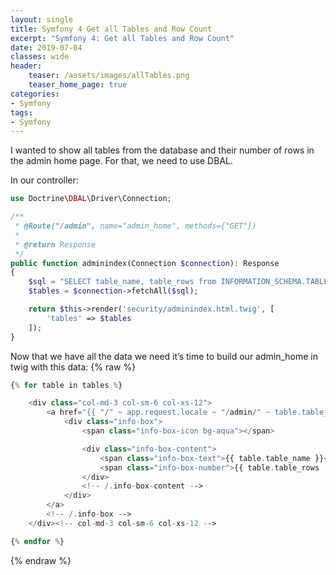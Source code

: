 ```yaml
---
layout: single
title: Symfony 4 Get all Tables and Row Count
excerpt: "Symfony 4: Get all Tables and Row Count"
date: 2019-07-04
classes: wide
header:
    teaser: /assets/images/allTables.png
    teaser_home_page: true
categories:
- Symfony
tags:
- Symfony
---
```


I wanted to show all tables from the database and their number of rows in the admin home page. For that, we need to use DBAL.

In our controller:

```php
use Doctrine\DBAL\Driver\Connection;

/**
 * @Route("/admin", name="admin_home", methods={"GET"})
 *
 * @return Response
 */
public function adminindex(Connection $connection): Response
{
    $sql = "SELECT table_name, table_rows from INFORMATION_SCHEMA.TABLES WHERE TABLE_SCHEMA = 'DBNAME';";
    $tables = $connection->fetchAll($sql);

    return $this->render('security/adminindex.html.twig', [
        'tables' => $tables
    ]);
}
```

Now that we have all the data we need it’s time to build our admin_home in twig with this data:
{% raw %}
```php
{% for table in tables %}

    <div class="col-md-3 col-sm-6 col-xs-12">
        <a href="{{ "/" ~ app.request.locale ~ "/admin/" ~ table.table_name }}">
            <div class="info-box">
                <span class="info-box-icon bg-aqua"></span>

                <div class="info-box-content">
                    <span class="info-box-text">{{ table.table_name }}</span>
                    <span class="info-box-number">{{ table.table_rows |number_format(0, ',', '.') }}</span>
                </div>
                <!-- /.info-box-content -->
            </div>
        </a>
        <!-- /.info-box -->
    </div><!-- col-md-3 col-sm-6 col-xs-12 -->

{% endfor %}
```
{% endraw %}